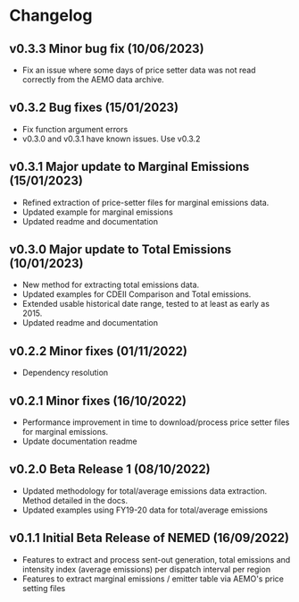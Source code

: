 # Changelog

<!--next-version-placeholder-->

## v0.3.3 Minor bug fix (10/06/2023)
- Fix an issue where some days of price setter data was not read correctly from the AEMO data archive.

## v0.3.2 Bug fixes (15/01/2023)
- Fix function argument errors
- v0.3.0 and v0.3.1 have known issues. Use v0.3.2

## v0.3.1 Major update to Marginal Emissions (15/01/2023)
- Refined extraction of price-setter files for marginal emissions data.
- Updated example for marginal emissions
- Updated readme and documentation

## v0.3.0 Major update to Total Emissions (10/01/2023)
- New method for extracting total emissions data.
- Updated examples for CDEII Comparison and Total emissions.
- Extended usable historical date range, tested to at least as early as 2015.
- Updated readme and documentation

## v0.2.2 Minor fixes (01/11/2022)
- Dependency resolution

## v0.2.1 Minor fixes (16/10/2022)
- Performance improvement in time to download/process price setter files for marginal emissions.
- Update documentation readme

## v0.2.0 Beta Release 1 (08/10/2022)
- Updated methodology for total/average emissions data extraction. Method detailed in the docs.
- Updated examples using FY19-20 data for total/average emissions

## v0.1.1 Initial Beta Release of NEMED (16/09/2022)

- Features to extract and process sent-out generation, total emissions and intensity index (average emissions) per dispatch interval per region
- Features to extract marginal emissions / emitter table via AEMO's price setting files
